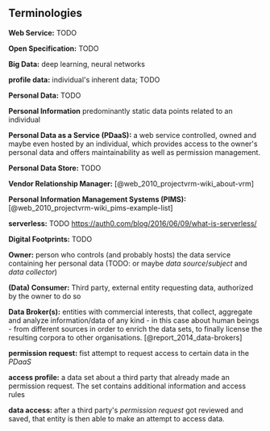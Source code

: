 ## Terminologies 



__Web Service:__ TODO

__Open Specification:__ TODO

__Big Data:__ deep learning, neural networks

__profile data:__ individual's inherent data; TODO

__Personal Data:__ TODO

__Personal Information__  predominantly static data points related to an individual

__Personal Data as a Service (PDaaS):__ a web service controlled, owned and maybe even hosted 
by an individual, which provides access to the owner's personal data and offers maintainability 
as well as permission management. 

__Personal Data Store:__ TODO

__Vendor Relationship Manager:__ [@web_2010_projectvrm-wiki_about-vrm]

__Personal Information Management Systems (PIMS):__ [@web_2010_projectvrm-wiki_pims-example-list]

__serverless:__ TODO https://auth0.com/blog/2016/06/09/what-is-serverless/

__Digital Footprints:__ TODO

__Owner:__ person who controls (and probably hosts) the data service containing her personal 
data (TODO: or maybe *data source*/*subject* and *data collector*)

__(Data) Consumer:__ Third party, external entity requesting data, authorized by the owner to 
do so

__Data Broker(s):__ entities with commercial interests, that collect, aggregate and analyze
information/data of any kind - in this case about human beings - from different sources in order 
to enrich the data sets, to finally license the resulting corpora to other organisations.
[@report_2014_data-brokers]

__permission request:__ fist attempt to request access to certain data in the *PDaaS*

__access profile:__ a data set about a third party that already made an permission request. The set
    contains additional information and access rules
    
__data access:__ after a third party's *permission request* got reviewed and saved, that entity
is then able to make an attempt to access data.
